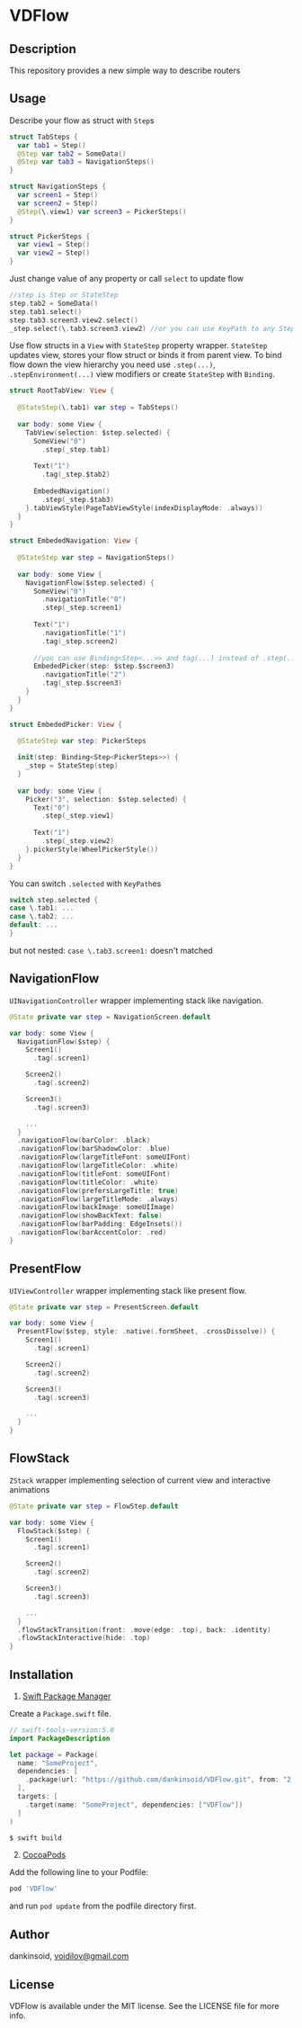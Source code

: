 # VDFlow

## Description
This repository provides a new simple way to describe routers
## Usage
Describe your flow as struct with `Step`s
```swift
struct TabSteps {
  var tab1 = Step()
  @Step var tab2 = SomeData()
  @Step var tab3 = NavigationSteps()
}

struct NavigationSteps {
  var screen1 = Step()
  var screen2 = Step()
  @Step(\.view1) var screen3 = PickerSteps()
}

struct PickerSteps {
  var view1 = Step()
  var view2 = Step()
}
```
Just change value of any property or call `select` to update flow
```swift
//step is Step or StateStep 
step.tab2 = SomeData()
step.tab1.select()                 
step.tab3.screen3.view2.select()   
_step.select(\.tab3.screen3.view2) //or you can use KeyPath to any Step property
```
Use flow structs in a `View` with `StateStep` property wrapper. `StateStep` updates view, stores your flow struct or binds it from parent view. To bind flow down the view hierarchy you need use `.step(...)`, `.stepEnvironment(...)` view modifiers or create `StateStep` with `Binding`. 
```swift
struct RootTabView: View {
  
  @StateStep(\.tab1) var step = TabSteps()
  
  var body: some View {
    TabView(selection: $step.selected) {
      SomeView("0")
        .step(_step.tab1)
      
      Text("1")
        .tag(_step.$tab2)
      
      EmbededNavigation()
        .step(_step.$tab3)
    }.tabViewStyle(PageTabViewStyle(indexDisplayMode: .always))
  }
}

struct EmbededNavigation: View {
  
  @StateStep var step = NavigationSteps()
  
  var body: some View {
    NavigationFlow($step.selected) {
      SomeView("0")
        .navigationTitle("0")
        .step(_step.screen1)
      
      Text("1")
        .navigationTitle("1")
        .tag(_step.screen2)
      
      //you can use Binding<Step<...>> and tag(...) instead of .step(...)
      EmbededPicker(step: $step.$screen3)
        .navigationTitle("2")
        .tag(_step.$screen3)
    }
  }
}

struct EmbededPicker: View {
  
  @StateStep var step: PickerSteps

  init(step: Binding<Step<PickerSteps>>) {
    _step = StateStep(step)
  }
  
  var body: some View {
    Picker("3", selection: $step.selected) {
      Text("0")
        .step(_step.view1)
      
      Text("1")
        .step(_step.view2)
    }.pickerStyle(WheelPickerStyle())
  }
}
```
You can switch `.selected` with `KeyPath`es
```swift
switch step.selected {
case \.tab1: ...
case \.tab2: ...
default: ...
}
```
but not nested: `case \.tab3.screen1:` doesn't matched 
## NavigationFlow
`UINavigationController` wrapper implementing stack like navigation.
```swift
@State private var step = NavigationScreen.default

var body: some View {
  NavigationFlow($step) {
    Screen1()
      .tag(.screen1)

    Screen2()
      .tag(.screen2)

    Screen3()
      .tag(.screen3)

    ...
  }
  .navigationFlow(barColor: .black)
  .navigationFlow(barShadowColor: .blue)
  .navigationFlow(largeTitleFont: someUIFont)
  .navigationFlow(largeTitleColor: .white)
  .navigationFlow(titleFont: someUIFont)
  .navigationFlow(titleColor: .white)
  .navigationFlow(prefersLargeTitle: true)
  .navigationFlow(largeTitleMode: .always)
  .navigationFlow(backImage: someUIImage)
  .navigationFlow(showBackText: false)
  .navigationFlow(barPadding: EdgeInsets())
  .navigationFlow(barAccentColor: .red)
}
```
## PresentFlow
`UIViewController` wrapper implementing stack like present flow.
```swift
@State private var step = PresentScreen.default

var body: some View {
  PresentFlow($step, style: .native(.formSheet, .crossDissolve)) {
    Screen1()
      .tag(.screen1)

    Screen2()
      .tag(.screen2)

    Screen3()
      .tag(.screen3)

    ...
  }
}
```
## FlowStack
`ZStack` wrapper implementing selection of current view and interactive animations
```swift
@State private var step = FlowStep.default

var body: some View {
  FlowStack($step) {
    Screen1()
      .tag(.screen1)

    Screen2()
      .tag(.screen2)

    Screen3()
      .tag(.screen3)

    ...
  }
  .flowStackTransition(front: .move(edge: .top), back: .identity)
  .flowStackInteractive(hide: .top)
}
```
## Installation

1. [Swift Package Manager](https://github.com/apple/swift-package-manager)

Create a `Package.swift` file.
```swift
// swift-tools-version:5.0
import PackageDescription

let package = Package(
  name: "SomeProject",
  dependencies: [
    .package(url: "https://github.com/dankinsoid/VDFlow.git", from: "2.18.0")
  ],
  targets: [
    .target(name: "SomeProject", dependencies: ["VDFlow"])
  ]
)
```
```ruby
$ swift build
```
2. [CocoaPods](https://cocoapods.org)

Add the following line to your Podfile:
```ruby
pod 'VDFlow'
```
and run `pod update` from the podfile directory first.
## Author

dankinsoid, voidilov@gmail.com

## License

VDFlow is available under the MIT license. See the LICENSE file for more info.
